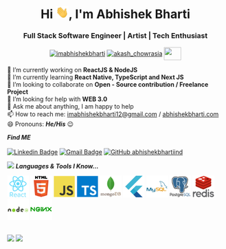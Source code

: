<!--
**abhishekbhartiind/abhishekbhartiind** is a ✨ _special_ ✨ repository because its `README.md` (this file) appears on your GitHub profile.
Here are some ideas to get you started: ✔ 
-->
<h1 align="center">Hi <img src="https://raw.githubusercontent.com/ABSphreak/ABSphreak/master/gifs/Hi.gif" width="30px">, I'm Abhishek Bharti</h1>
<h3 align="center">Full Stack Software Engineer | Artist | Tech Enthusiast</h3>
<p align="center">
<a href="https://www.linkedin.com/in/imabhishekbharti/" target="blank"><img align="center" src="https://cdn.jsdelivr.net/npm/simple-icons@3.0.1/icons/linkedin.svg" alt="imabhishekbharti" height="30" width="40" /></a>
<a href="https://www.instagram.com/abhishekbharti/" target="blank"><img align="center" src="https://cdn.jsdelivr.net/npm/simple-icons@3.0.1/icons/instagram.svg" alt="akash_chowrasia" height="30" width="40" /></a>
 <a href = "mailto: imabhishekbharti12@gmail.com"><img align="center" src="https://simpleicons.org/icons/gmail.svg" height="30" width="40" /></a>
</p>
</p>

🔭 I’m currently working on **ReactJS & NodeJS**<br>
🌱 I’m currently learning **React Native, TypeScript and Next JS**<br>
👯 I’m looking to collaborate on **Open - Source contribution / Freelance Project**<br>
🤔 I’m looking for help with **WEB 3.0**<br>
💬 Ask me about anything, I am happy to help<br>
📫 How to reach me: imabhishekbharti12@gmail.com / <a href = "https://abhishekbharti.com" target="_blank">abhishekbharti.com</a><br>
😄 Pronouns: ***He/His*** 😉<br>

***Find ME***<br><br>
[![Linkedin Badge](https://img.shields.io/badge/-LinkedIn-blue?style=flat-square&logo=Linkedin&logoColor=white&link=https://www.linkedin.com/in/imabhishekbharti/)](https://www.linkedin.com/in/imabhishekbharti/)
[![Gmail Badge](https://img.shields.io/badge/-Gmail-c14438?style=flat-square&logo=Gmail&logoColor=white&link=mailto:imabhishekbharti12@gmail.com)](mailto:imabhishekbharti12@gmail.com)
[![GitHub abhishekbhartiind](https://img.shields.io/github/followers/abhishekbhartiind?label=follow&style=social)](https://github.com/abhishekbhartiind)

<img src="https://media.giphy.com/media/ObNTw8Uzwy6KQ/giphy.gif" width="30px">&nbsp;***Languages & Tools I Know...***<br>
<p align="left">
 <img src="https://raw.githubusercontent.com/devicons/devicon/master/icons/react/react-original-wordmark.svg" alt="react" width="50" height="50"/> 
 <img src="https://raw.githubusercontent.com/devicons/devicon/master/icons/html5/html5-original-wordmark.svg" alt="html5" width="50" height="50"/> 
 <img src="https://raw.githubusercontent.com/devicons/devicon/master/icons/javascript/javascript-original.svg" alt="javascript" width="50" height="50"/> 
 <img src="https://raw.githubusercontent.com/devicons/devicon/master/icons/typescript/typescript-original.svg" alt="typescript" width="50" height="50"/> 
 <img src="https://raw.githubusercontent.com/devicons/devicon/master/icons/mongodb/mongodb-original-wordmark.svg" alt="mongodb" width="50" height="50"/>
 <img src="https://raw.githubusercontent.com/devicons/devicon/master/icons/flutter/flutter-original.svg" alt="flutter" width="50" height="50"/>
 <img src="https://raw.githubusercontent.com/devicons/devicon/master/icons/mysql/mysql-original-wordmark.svg" alt="mysql" width="50" height="50"/> 
 <img src="https://raw.githubusercontent.com/devicons/devicon/master/icons/postgresql/postgresql-original-wordmark.svg" alt="postgresql" width="50" height="50"/>  <img src="https://raw.githubusercontent.com/devicons/devicon/master/icons/redis/redis-original-wordmark.svg" alt="redis" width="50" height="50"/> 
 <img src="https://raw.githubusercontent.com/devicons/devicon/master/icons/nodejs/nodejs-original-wordmark.svg" alt="nodejs" width="50" height="50"/> 
 <img src="https://raw.githubusercontent.com/devicons/devicon/master/icons/nginx/nginx-original.svg" alt="nginx" width="50" height="50"/>
</p>
<br>
<img src="https://github-readme-stats.vercel.app/api?username=abhishekbhartiind&count_private=true&show_icons=true&theme=outrun&border_radius=20&include_all_commits=true" />
<img src="https://github-readme-stats.vercel.app/api/top-langs/?username=abhishekbhartiind&theme=outrun&layout=compact&hide_border=true&border_radius=20&langs_count=10" />
